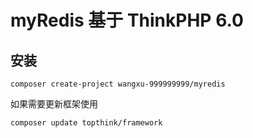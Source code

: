 myRedis 基于 ThinkPHP 6.0
===============

## 安装

~~~
composer create-project wangxu-999999999/myredis
~~~

如果需要更新框架使用
~~~
composer update topthink/framework
~~~
